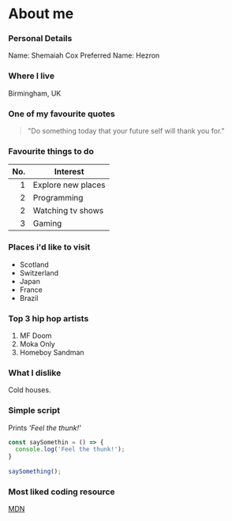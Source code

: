 # About me

### Personal Details 

Name: Shemaiah Cox
Preferred Name: Hezron

### Where I live

Birmingham, UK

### One of my favourite quotes

> "Do something today that your future self will thank you for."

### Favourite things to do

| No.  | Interest                  |
|-----:|---------------------------|
|     1| Explore new places        |
|     2| Programming               |
|     2| Watching tv shows         |
|     3| Gaming                    |


### Places i'd like to visit

- Scotland
- Switzerland
- Japan
- France
- Brazil


### Top 3 hip hop artists

1. MF Doom
2. Moka Only
3. Homeboy Sandman

### What I dislike

Cold houses.

### Simple script

Prints *'Feel the thunk!'* 

```javascript
const saySomethin = () => {
  console.log('Feel the thunk!');
}
  
saySomething();
```

### Most liked coding resource

[MDN](https://developer.mozilla.org/en-US/)
